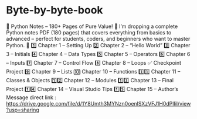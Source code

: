 # Byte-by-byte-book
📘 Python Notes – 180+ Pages of Pure Value! 🚀 I’m dropping a complete Python notes PDF (180 pages) that covers everything from basics to advanced – perfect for students, coders, and beginners who want to master Python. 🐍 
1️⃣ Chapter 1 – Setting Up 2️⃣ Chapter 2 – “Hello World” 3️⃣ Chapter 3 – Initials 4️⃣ Chapter 4 – Data Types 5️⃣ Chapter 5 – Operators 6️⃣ Chapter 6 – Inputs 7️⃣ Chapter 7 – Control Flow 8️⃣ Chapter 8 – Loops ✅ Checkpoint Project 9️⃣ Chapter 9 – Lists 🔟 Chapter 10 – Functions 1️⃣1️⃣ Chapter 11 – Classes & Objects 1️⃣2️⃣ Chapter 12 – Modules 1️⃣3️⃣ Chapter 13 – Final Project 1️⃣4️⃣ Chapter 14 – Visual Studio Tips 1️⃣5️⃣ Chapter 15 – Author’s Message 
direct link : https://drive.google.com/file/d/1Y8Umth3MYNzn0oenlSXzVFJ1H0dPlIil/view?usp=sharing
